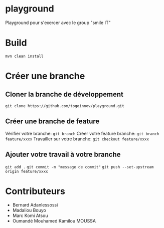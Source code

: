 # playground

Playground pour s'exercer avec le group "smile IT"

# Build

`mvn clean install`

# Créer une branche

## Cloner la branche de développement

`git clone https://github.com/togoinnov/playground.git`

## Créer une branche de feature

Vérifier votre branche: `git branch`
Créer votre feature branche: `git branch feature/xxxx`
Travailler sur votre branche: `git checkout feature/xxxx`

## Ajouter votre travail à votre branche

`git add .`
`git commit -m "message de commit"`
`git push --set-upstream origin feature/xxxx`

# Contributeurs

- Bernard Adanlessossi
- Madaliou Bouyo
- Marc Komi Atsou
- Oumandé Mouhamed Kamilou MOUSSA
